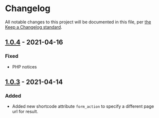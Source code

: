 # Changelog

All notable changes to this project will be documented in this file, per [the Keep a Changelog standard](http://keepachangelog.com/).

## [1.0.4] - 2021-04-16
### Fixed
- PHP notices

## [1.0.3] - 2021-04-14
### Added
- Added new shortcode attribute `form_action` to specify a different page url for result.

[1.0.4]: https://github.com/10up/action-wordpress-plugin-asset-update/compare/1.0.3...1.0.4
[1.0.3]: https://github.com/10up/action-wordpress-plugin-asset-update/compare/1.0.2...1.0.3
